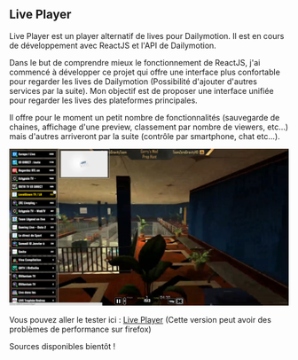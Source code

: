 ## Live Player

Live Player est un player alternatif de lives pour Dailymotion. Il est en cours de développement avec ReactJS et l'API de Dailymotion.

Dans le but de comprendre mieux le fonctionnement de ReactJS, j'ai commencé à développer ce projet qui offre une interface plus confortable pour regarder les lives de Dailymotion (Possibilité d'ajouter d'autres services par la suite). Mon objectif est de proposer une interface unifiée pour regarder les lives des plateformes principales.

Il offre pour le moment un petit nombre de fonctionnalités (sauvegarde de chaines, affichage d'une preview, classement par nombre de viewers, etc...) mais d'autres arriveront par la suite (contrôle par smartphone, chat etc...).

![player](/public/images/player.png)


Vous pouvez aller le tester ici : [Live Player](http://player.apox.fr)
(Cette version peut avoir des problèmes de performance sur firefox)

Sources disponibles bientôt !
